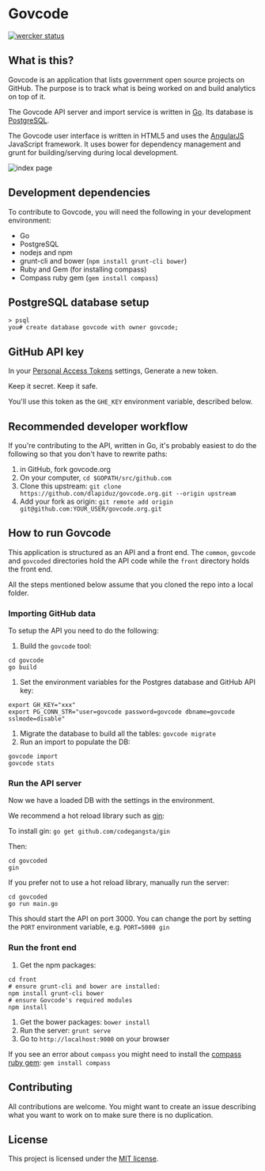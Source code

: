 
Govcode
=============

[![wercker status](https://app.wercker.com/status/a02fb4fa99d40f8de4e90722491b7c2a/s "wercker status")](https://app.wercker.com/project/bykey/a02fb4fa99d40f8de4e90722491b7c2a)

## What is this?

Govcode is an application that lists government open source projects on GitHub.
The purpose is to track what is being worked on and build analytics on top of it.

The Govcode API server and import service is written in [Go](http://golang.org).
Its database is [PostgreSQL](http://www.postgresql.org/).

The Govcode user interface is written in HTML5 and uses the [AngularJS](https://angularjs.org) JavaScript framework.
It uses bower for dependency management and grunt for building/serving during local development.

![index page](screenshots/govcode.png "Index Page")

## Development dependencies

To contribute to Govcode, you will need the following in your development environment:

 - Go
 - PostgreSQL
 - nodejs and npm
 - grunt-cli and bower (`npm install grunt-cli bower`)
 - Ruby and Gem (for installing compass)
 - Compass ruby gem (`gem install compass`)

## PostgreSQL database setup

```
> psql
you# create database govcode with owner govcode;
```

## GitHub API key

In your [Personal Access Tokens](https://github.com/settings/applications#personal-access-tokens) settings,
Generate a new token.

Keep it secret. Keep it safe.

You'll use this token as the `GHE_KEY` environment variable, described below.

## Recommended developer workflow

If you're contributing to the API, written in Go, it's probably easiest to do the following so that you don't have to rewrite paths:

1. in GitHub, fork govcode.org
1. On your computer, `cd $GOPATH/src/github.com`
1. Clone this upstream: `git clone https://github.com/dlapiduz/govcode.org.git --origin upstream`
1. Add your fork as origin: `git remote add origin git@github.com:YOUR_USER/govcode.org.git`

## How to run Govcode

This application is structured as an API and a front end. The `common`, `govcode` and `govcoded` directories 
hold the API code while the `front` directory holds the front end.

All the steps mentioned below assume that you cloned the repo into a local folder.


### Importing GitHub data

To setup the API you need to do the following:
1. Build the `govcode` tool: 
```
cd govcode
go build
```
1. Set the environment variables for the Postgres database and GitHub API key:
```
export GH_KEY="xxx"
export PG_CONN_STR="user=govcode password=govcode dbname=govcode sslmode=disable"
```
1. Migrate the database to build all the tables: 
  `govcode migrate`
1. Run an import to populate the DB:
  ```
  govcode import
  govcode stats
  ```

### Run the API server

Now we have a loaded DB with the settings in the environment.

We recommend a hot reload library such as [gin](https://github.com/codegangsta/gin):

To install gin: `go get github.com/codegangsta/gin`

Then:

```
cd govcoded
gin
```


If you prefer not to use a hot reload library, manually run the server:
```
cd govcoded
go run main.go
```

This should start the API on port 3000. You can change the port by setting the `PORT` environment variable,
e.g. `PORT=5000 gin`

### Run the front end

1. Get the npm packages: 
```
cd front
# ensure grunt-cli and bower are installed:
npm install grunt-cli bower
# ensure Govcode's required modules
npm install
```
1. Get the bower packages: 
`bower install`
1. Run the server: 
`grunt serve`
1. Go to `http://localhost:9000` on your browser

If you see an error about `compass` you might need to install the [compass ruby gem](http://compass-style.org/install/): 
`gem install compass`

## Contributing

All contributions are welcome. You might want to create an issue describing what you want to work on 
to make sure there is no duplication.

## License

This project is licensed under the [MIT license](LICENSE).

